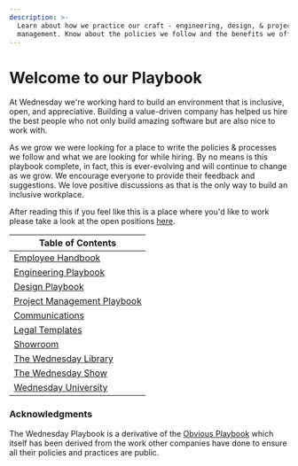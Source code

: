 ```yaml
---
description: >-
  Learn about how we practice our craft - engineering, design, & project
  management. Know about the policies we follow and the benefits we offer.
---
```


# Welcome to our Playbook

At Wednesday we're working hard to build an environment that is inclusive, open, and appreciative. Building a value-driven company has helped us hire the best people who not only build amazing software but are also nice to work with.

As we grow we were looking for a place to write the policies & processes we follow and what we are looking for while hiring. By no means is this playbook complete, in fact, this is ever-evolving and will continue to change as we grow. We encourage everyone to provide their feedback and suggestions. We love positive discussions as that is the only way to build an inclusive workplace.

After reading this if you feel like this is a place where you'd like to work please take a look at the open positions [here](https://www.wednesday.is/hiring).

| Table of Contents                                                    |
| -------------------------------------------------------------------- |
| [Employee Handbook](employee-handbook/hiring-at-wednesday/)          |
| [Engineering Playbook](engineering-playbook/engineering-handbook.md) |
| [Design Playbook](broken-reference)                                  |
| [Project Management Playbook](broken-reference)                      |
| [Communications](broken-reference)                                   |
| [Legal Templates](legal-templates/client-contracts/)                 |
| [Showroom](https://www.wednesday.is/showroom)                        |
| [The Wednesday Library](https://wednesday.is/reading)                |
| [The Wednesday Show](https://podcast.wednesday.is/)                  |
| [Wednesday University](https://university.wednesday.is/)             |

### Acknowledgments

The Wednesday Playbook is a derivative of the [Obvious Playbook](https://playbook.obvious.in/) which itself has been derived from the work other companies have done to ensure all their policies and practices are public.&#x20;
